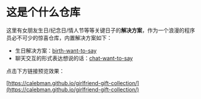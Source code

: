# 这是个什么仓库

这里有女朋友生日/纪念日/情人节等等关键日子的**解决方案**，作为一个浪漫的程序员必不可少的惊喜仓库，内置解决方案如下：

- 生日解决方案：[birth-want-to-say](https://github.com/calebman/girlfriend-gift-collection/tree/master/birth-want-to-say)
- 聊天交互的形式表达想说的话：[chat-want-to-say](https://github.com/calebman/girlfriend-gift-collection/tree/master/chat-want-to-say)

点击下方链接预览效果：

[https://calebman.github.io/girlfriend-gift-collection/](https://calebman.github.io/girlfriend-gift-collection/)